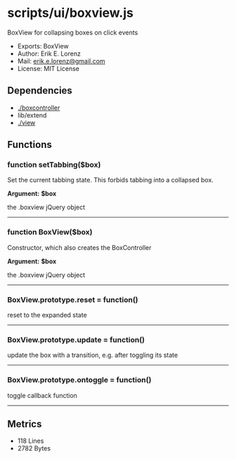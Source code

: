 # scripts/ui/boxview.js


BoxView for collapsing boxes on click events

* Exports: BoxView
* Author: Erik E. Lorenz 
* Mail: <erik.e.lorenz@gmail.com>
* License: MIT License


## Dependencies

* <a href="./boxcontroller.html">./boxcontroller</a>
* lib/extend
* <a href="./view.html">./view</a>

## Functions

###   function setTabbing($box)
Set the current tabbing state. This forbids tabbing into a collapsed box.

**Argument:** **$box**

the .boxview jQuery object

---


###   function BoxView($box)
Constructor, which also creates the BoxController

**Argument:** **$box**

the .boxview jQuery object

---


###   BoxView.prototype.reset = function()
reset to the expanded state

---


###   BoxView.prototype.update = function()
update the box with a transition, e.g. after toggling its state

---


###   BoxView.prototype.ontoggle = function()
toggle callback function

---

## Metrics

* 118 Lines
* 2782 Bytes

